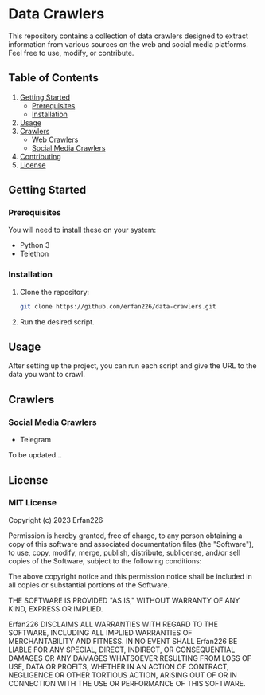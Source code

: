 # Data Crawlers

This repository contains a collection of data crawlers designed to extract information from various sources on the web and social media platforms. Feel free to use, modify, or contribute.

## Table of Contents

1. [Getting Started](#getting-started)
   - [Prerequisites](#prerequisites)
   - [Installation](#installation)
2. [Usage](#usage)
3. [Crawlers](#crawlers)
   - [Web Crawlers](#web-crawlers)
   - [Social Media Crawlers](#social-media-crawlers)
4. [Contributing](#contributing)
5. [License](#license)

## Getting Started

### Prerequisites

You will need to install these on your system:
- Python 3
- Telethon

### Installation

1. Clone the repository:

    ```bash
    git clone https://github.com/erfan226/data-crawlers.git
    ```

2. Run the desired script.

## Usage

After setting up the project, you can run each script and give the URL to the data you want to crawl.

## Crawlers

### Social Media Crawlers
* Telegram

To be updated...


## License

### MIT License

Copyright (c) 2023 Erfan226

Permission is hereby granted, free of charge, to any person obtaining a copy of this software and associated documentation files (the "Software"), to use, copy, modify, merge, publish, distribute, sublicense, and/or sell copies of the Software, subject to the following conditions:

The above copyright notice and this permission notice shall be included in all copies or substantial portions of the Software.

THE SOFTWARE IS PROVIDED "AS IS," WITHOUT WARRANTY OF ANY KIND, EXPRESS OR IMPLIED.

Erfan226 DISCLAIMS ALL WARRANTIES WITH REGARD TO THE SOFTWARE, INCLUDING ALL IMPLIED WARRANTIES OF MERCHANTABILITY AND FITNESS. IN NO EVENT SHALL Erfan226 BE LIABLE FOR ANY SPECIAL, DIRECT, INDIRECT, OR CONSEQUENTIAL DAMAGES OR ANY DAMAGES WHATSOEVER RESULTING FROM LOSS OF USE, DATA OR PROFITS, WHETHER IN AN ACTION OF CONTRACT, NEGLIGENCE OR OTHER TORTIOUS ACTION, ARISING OUT OF OR IN CONNECTION WITH THE USE OR PERFORMANCE OF THIS SOFTWARE.
